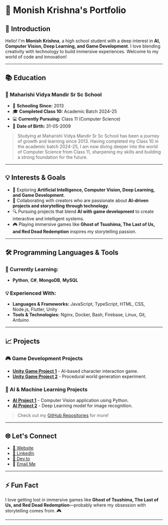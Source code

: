 # 💼 Monish Krishna's Portfolio

## 🌟 Introduction
Hello! I'm **Monish Krishna**, a high school student with a deep interest in **AI, Computer Vision, Deep Learning, and Game Development**. I love blending creativity with technology to build immersive experiences. Welcome to my world of code and innovation!

---

## 📚 Education

### 🏫 Maharishi Vidya Mandir Sr Sc School  
- 📍 **Schooling Since:** 2013  
- 🎓 **Completed Class 10:** Academic Batch 2024-25  
- 💻 **Currently Pursuing:** Class 11 (Computer Science)  
- 📅 **Date of Birth:** 31-05-2009  

> Studying at Maharishi Vidya Mandir Sr Sc School has been a journey of growth and learning since 2013. Having completed my Class 10 in the academic batch 2024-25, I am now diving deeper into the world of Computer Science from Class 11, sharpening my skills and building a strong foundation for the future.  

---

## 💡 Interests & Goals

- 🧠 Exploring **Artificial Intelligence, Computer Vision, Deep Learning, and Game Development**.
- 🌌 Collaborating with creators who are passionate about **AI-driven projects and storytelling through technology**.
- 🔍 Pursuing projects that blend **AI with game development** to create interactive and intelligent systems.
- 🎮 Playing immersive games like **Ghost of Tsushima, The Last of Us, and Red Dead Redemption** inspires my storytelling passion.

---

## 🛠️ Programming Languages & Tools

### 🌱 Currently Learning:
- **Python**, **C#**, **MongoDB**, **MySQL**

### 💡 Experienced With:
- **Languages & Frameworks:** JavaScript, TypeScript, HTML, CSS, Node.js, Flutter, Unity
- **Tools & Technologies:** Nginx, Docker, Bash, Firebase, Linux, Git, Arduino

---

## 📈 Projects

### 🎮 Game Development Projects
- **[Unity Game Project 1](#)** - AI-based character interaction game.
- **[Unity Game Project 2](#)** - Procedural world generation experiment.

### 🤖 AI & Machine Learning Projects
- **[AI Project 1](#)** - Computer Vision application using Python.
- **[AI Project 2](#)** - Deep Learning model for image recognition.

> Check out my [GitHub Repositories](https://github.com/MonishKrishna2009) for more!

---

## 🌐 Let's Connect

- [📂 Website](https://github.com/MonishKrishna2009)  
- [💼 LinkedIn](https://www.linkedin.com/in/monishkrishna2009)  
- [📝 Dev.to](https://dev.to/monish_krishna_159)  
- 📧 [Email Me](mailto:monishkrishna951@gmail.com)  

---

## ⚡ Fun Fact
I love getting lost in immersive games like **Ghost of Tsushima, The Last of Us, and Red Dead Redemption**—probably where my obsession with storytelling comes from. 🎮  

---

